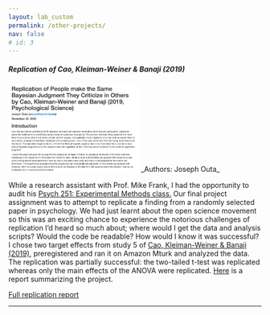 ```yaml
---
layout: lab_custom
permalink: /other-projects/
nav: false
# id: 3
---
```


##### __Replication of Cao, Kleiman-Weiner & Banaji (2019)__
<img class="fig" src="/images/projects/proj-replication.png" width="260">
_Authors: Joseph Outa_

While a research assistant with Prof. Mike Frank, I had the opportunity to audit his <a href = "https://explorecourses.stanford.edu/search?academicYear=20182019&filter-coursestatus-Active=on&q=PSYCH%20251%3A%20Experimental%20Methods&view=catalog#:~:text=Graduate%20laboratory%20class%20in%20experimental,the%20ethical%20conduct%20of%20research.">Psych 251: Experimental Methods class.</a> Our final project assignment was to attempt to replicate a finding from a randomly selected paper in psychology. We had just learnt about the open science movement so this was an exciting chance to experience the notorious challenges of replication I’d heard so much about; where would I get the data and analysis scripts? Would the code be readable? How would I know it was successful? I chose two target effects from study 5 of <a  href = "https://journals.sagepub.com/doi/full/10.1177/0956797618805750">Cao, Kleiman-Weiner & Banaji (2019)</a>, preregistered and ran it on Amazon Mturk and analyzed the data. The replication was partially successful: the two-tailed t-test was replicated whereas only the main effects of the ANOVA were replicated. <a href = "https://rpubs.com/joouta/700018">Here</a> is a report summarizing the project. 

<a href = "https://rpubs.com/joouta/700018">Full replication report</a>

---
